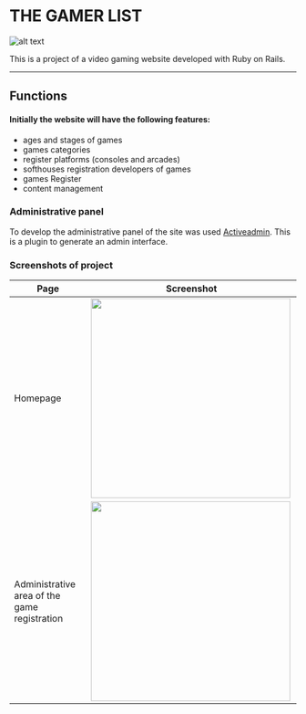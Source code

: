 # THE GAMER LIST

![alt text](https://cloud.githubusercontent.com/assets/833439/13031740/e73a5020-d2bd-11e5-8bcd-be8668a83a3e.png "Logo")

This is a project of a video gaming website developed with Ruby on Rails.

---

## Functions
#### Initially the website will have the following features:
* ages and stages of games
* games categories
* register platforms (consoles and arcades)
* softhouses registration developers of games
* games Register
* content management

### Administrative panel
To develop the administrative panel of the site was used [Activeadmin](http://activeadmin.info/). This is a plugin to generate an admin interface.

### Screenshots of project 

Page | Screenshot
--- | ---
Homepage | <img align="left" src="https://cloud.githubusercontent.com/assets/833439/13252586/4ddd89aa-da16-11e5-9adf-e07f6147db3d.png" width="350">
Administrative area of the game registration | <img align="left" src="https://cloud.githubusercontent.com/assets/833439/13038533/40fa18ee-d37b-11e5-9427-fbd49a8eb13c.png" width="350"> 

